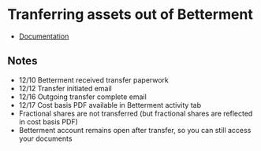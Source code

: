 # Tranferring assets out of Betterment

- [Documentation](https://www.betterment.com/resources/how-to-withdraw/)

## Notes

- 12/10 Betterment received transfer paperwork
- 12/12 Transfer initiated email
- 12/16 Outgoing transfer complete email
- 12/17 Cost basis PDF available in Betterment activity tab
- Fractional shares are not transferred (but fractional shares are reflected in cost basis PDF)
- Betterment account remains open after transfer, so you can still access your documents
